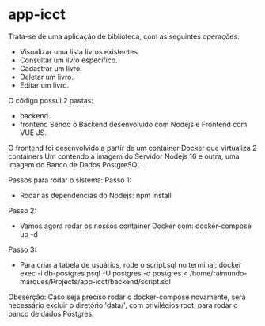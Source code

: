 # app-icct
Trata-se de uma aplicação de biblioteca, com as seguintes operações:
  - Visualizar uma lista livros existentes.
  - Consultar um livro específico.
  - Cadastrar um livro.
  - Deletar um livro.
  - Editar um livro.

O código possui 2 pastas:
  - backend
  - frontend
Sendo o Backend desenvolvido com Nodejs e Frontend com VUE JS.

O frontend foi desenvolvido a partir de um container Docker que virtualiza 2 containers
Um contendo a imagem do Servidor Nodejs 16 e outra, uma imagem do Banco de Dados PostgreSQL.

Passos para rodar o sistema:
Passo 1:
  - Rodar as dependencias do Nodejs: npm install

Passo 2:
  - Vamos agora rodar os nossos container Docker com: docker-compose up -d

Passo 3:
  - Para criar a tabela de usuários, rode o script.sql no terminal:
    docker exec -i db-postgres psql -U postgres -d postgres < /home/raimundo-marques/Projects/app-icct/backend/script.sql

Obeserção: Caso seja preciso rodar o docker-compose novamente, será necessário excluir o diretório 'data/', com privilégios root, para rodar o banco de dados Postgres.